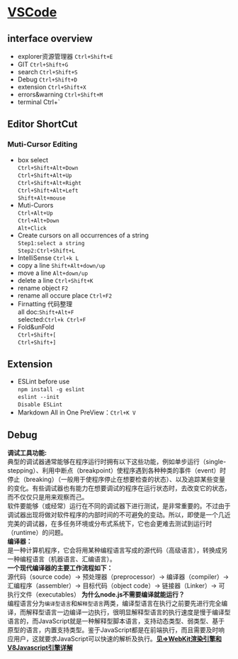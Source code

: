 # [VSCode](https://code.visualstudio.com/docs)
## interface overview
* explorer资源管理器     `Ctrl+Shift+E`
* GIT                   `Ctrl+Shift+G`
* search                `Ctrl+Shift+S`
* Debug                 `Ctrl+Shift+D`
* extension             `Ctrl+Shift+X`
* errors&warning    `Ctrl+Shift+M`
* terminal  Ctrl+`
## Editor ShortCut
### Muti-Cursor Editing
* box select  
`Ctrl+Shift+Alt+Down`  
`Ctrl+Shift+Alt+Up`  
`Ctrl+Shift+Alt+Right`  
`Ctrl+Shift+Alt+Left`  
`Shift+Alt+mouse`
* Muti-Curors  
`Ctrl+Alt+Up`  
`Ctrl+Alt+Down`  
`Alt+Click`  
* Create cursors on all occurrences of a string  
`Step1:select a string`  
`Step2:Ctrl+Shift+L`  
* IntelliSense
`Ctrl+k L`  
* copy a line
`Shift+Alt+down/up`
* move a line
`Alt+down/up`
* delete a line 
`Ctrl+Shift+K`
* rename object
`F2`
* rename all occure place
`Ctrl+F2`
* Firnatting 代码整理  
all doc:`Shift+Alt+F`   
selected:`Ctrl+k Ctrl+F`  
* Fold&unFold  
`Ctrl+Shift+[`  
`Ctrl+Shift+]`
## Extension
* ESLint before use  
`npm install -g eslint `   
`eslint --init `  
`Disable ESLint`  
* Markdown All in One
PreView：`Ctrl+K V`
## Debug
**调试工具功能:**   
典型的调试器通常能够在程序运行时拥有以下这些功能，例如单步运行（single-stepping）、利用中断点（breakpoint）使程序遇到各种种类的事件（event）时停止（breaking）（一般用于使程序停止在想要检查的状态）、以及追踪某些变量的变化。有些调试器也有能力在想要调试的程序在运行状态时，去改变它的状态，而不仅仅只是用来观察而己。  
软件要能够（或经常）运行在不同的调试器下进行测试，是非常重要的。不过由于调试器出现将做对软件程序的内部时间的不可避免的变动。所以，即使是一个几近完美的调试器，在多任务环境或分布式系统下，它也会更难去测试到运行时（runtime）的问题。  
**编译器：**   
是一种计算机程序，它会将用某种编程语言写成的源代码（高级语言），转换成另一种编程语言（机器语言、汇编语言）。  
**一个现代编译器的主要工作流程如下：**  
源代码（source code）→ 预处理器（preprocessor）→ 编译器（compiler）→ 汇编程序（assembler）→ 目标代码（object code）→ 链接器（Linker）→ 可执行文件（executables）
**为什么node.js不需要编译就能运行？**  
编程语言分为`编译型语言`和`解释型语言`两类，编译型语言在执行之前要先进行完全编译，而解释型语言一边编译一边执行，很明显解释型语言的执行速度是慢于编译型语言的，而JavaScript就是一种解释型脚本语言，支持动态类型、弱类型、基于原型的语言，内置支持类型。鉴于JavaScript都是在前端执行，而且需要及时响应用户，这就要求JavaScript可以快速的解析及执行。[**见=>WebKit渲染引擎和V8Javascript引擎详解**](https://blog.csdn.net/swimming_in_it_/article/details/78869549)

